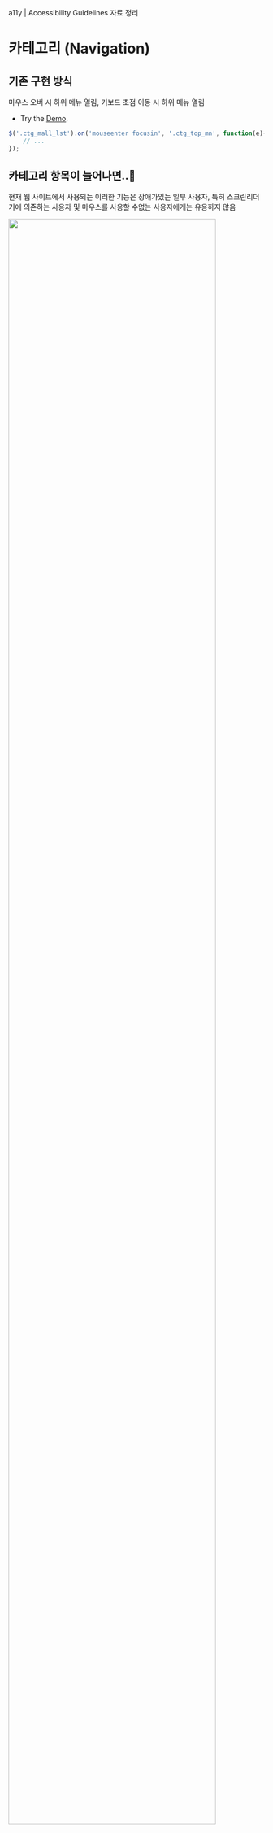 
a11y | Accessibility Guidelines 자료 정리

# 카테고리 (Navigation)

## 기존 구현 방식
마우스 오버 시 하위 메뉴 열림, 키보드 초점 이동 시 하위 메뉴 열림

- Try the [Demo](https://jsfiddle.net/hohoya33/7vynqbh4/embedded/result/dark/).

```js
$('.ctg_mall_lst').on('mouseenter focusin', '.ctg_top_mn', function(e){ 
    // ... 
});
```

## 카테고리 항목이 늘어나면..🤔
현재 웹 사이트에서 사용되는 이러한 기능은 장애가있는 일부 사용자, 특히 스크린리더기에 의존하는 사용자 및 마우스를 사용할 수없는 사용자에게는 유용하지 않음

<img src="img/category_all.png" width="90%" alt="">

## 초점이동 → 컨텐츠 탐색 (조작을 위한 이동)
- 의도하지 않은 기능 실행
- 의도하지 않은 정보 인식
- 정보의 선택권 보장 X

## 웹 접근성 지침
<table>
    <colgroup>
    <col style="width:12%">
    <col style="width:88%">
    </colgroup>
    <thead>
        <tr>
            <td>원칙 3</td>
            <td>이해의 용이성</td>
        </tr>
    </thead>
    <tbody>
        <tr>
            <td>3.1</td>
            <td>가독성</td>
        </tr>
        <tr>
            <td>3.1.1</td>
            <td>기본 언어 표시 (주로 사용하는 언어를 명시해야 한다)</td>
        </tr>
        <tr>
            <td style="color:#13DAEC">3.2 </td>
            <td style="color:#13DAEC">예측 가능성 (콘텐츠의 기능과 실행결과는 예측 가능해야 한다)</td>
        </tr>
        <tr>
            <td style="color:#13DAEC">3.2.1</td>
            <td style="color:#13DAEC">사용자 요구에 따른 실행 - 사용자가 의도하지 않은 기능 (새 창, 초점 변화 등)은 실행되지 않아야 한다.</td>
        </tr>
        <tr>
            <td>3.3</td>
            <td>콘텐츠의 논리성 (콘텐츠는 논리적으로 구성해야 한다)</td>
        </tr>
        <tr>
            <td>3.3.1</td>
            <td>...</td>
        </tr>
    </tbody>
</table>

## 예측 가능성 (사용자 요구에 따른 실행)
초점을 이동 하거나 마우스를 올리는 것은 항상 기능을 실행하기 위한 의도로 보기 어려움

사용자가 의도하지 않는 기능이 자동으로 실행 되지 않도록 개발

- 초점이동 → 기능 실행 NO
- Enter 입력 → 하위 메뉴 확장
- 하위 메뉴 확장 축소 시 적절한 피드백 제공

## WAI-ARIA
- [W3C WAI-ARIA](https://www.w3.org/WAI/standards-guidelines/aria/)는 HTML의 접근성 문제를 보완하는 W3C 명세
- 스크린리더 사용자들이 웹 콘텐츠를 쉽게 이용할 수 있도록 새로운 방법을 정의
- HTML 요소에 role 또는 aria-* 속성을 추가
- 콘텐츠의 역할(roles), 상태(states), 속성(properties) 정보를 스크린리더에 제공

## WAI-ARIA 참고 사항
role 또는 aria-* 속성을 특정 HTML 요소에 사용할 수 있는지 HTML5 명세를 검토하면서 적용

- 모든 HTML 요소에 무분별하게 사용 금지
- 대부분의 HTML 요소와 속성을 흉내 (WAI-ARIA 사용 최소화)
- 사용하기에 앞서 HTML을 의미 있게 사용했는지 충분히 검토

```html
<!-- Better: ARIA 역할과 유사한 의미를 가진 고유 HTML 요소를 사용 -->
<nav>...</nav>

<!-- Good -->
<div role="navigation">...</div>

<!-- Bad -->
<nav role="navigation">...</nav>
```

## 카테고리 버튼
- **aria-haspopup="true"** 요소에 팝업 컨텍스트 메뉴 또는 하위 메뉴가 있음
- **aria-expanded="true|false"** 요소가 제어하는 ​​대상이 현재 확장 또는 축소 상태를 나타냄

```html
<button aria-expanded="false" aria-haspopup="true">
    통합 카테고리 보기
</button>
```
```js
// 레이어 열기
$('button').attr('aria-expanded', 'true');

// 레이어 닫기
$('button').attr('aria-expanded', 'false');
```

## VoiceOver 테스트
- Try the [Demo](https://jsfiddle.net/hohoya33/2mfs3a41/embedded/result,js,html/dark/).

## 의미에 맞는 HTML 작성
- a 태그는 Enter 키만으로 실행
- button 태그는 Enter, Space 키로 실행 가능
- 스크린리더 사용자는 a 요소로부터 '버튼' 설명을 듣고 Space 키 입력 시 혼란
- 올바른 HTML의 선택은 사용자 경험과 접근성 측면에서 모두 중요
   

## 카테고리 레이어
- **aria-hidden="true|false"** 화면에서 숨기면 true, 화면에 표시하면 false 
- true 값을 가지면 스크린리더 접근이 불가능 (포커스를 차단하지 않음)

```html
<div class="ctg_total_layer" aria-hidden="true" style="display:none">
    ...
</div>
```
```js
// 레이어 열림
$('.ctg_total_layer').show().attr('aria-hidden', 'false');

// 레이어 닫힘
$('.ctg_total_layer').hide().attr('aria-hidden', 'true');
```

## VoiceOver 테스트
- Try the [Demo](https://jsfiddle.net/hohoya33/37ja6u5o/embedded/result,html/dark/).

## 카테고리 메뉴 (depth. 1)
- aria-label="string" 간결한 설명
- role="navigation" 연결된 페이지를 탐색하기 위한 링크 모음
- 속성을 사용하기 전 HTML5 <nav> 요소를 먼저 고려

자세한 설명은 aria-descibedby 속성을 사용
aria-label 속성은 현재 요소를 설명할 다른 참조(연결) 요소가 없는 경우에만 사용

```html
<ul class="ctg_mall_lst" role="navigation" aria-label="SSG 통합카테고리">
    <li class="ctg_top_mn">
        <a href="http://www.ssg.com" class="ctg_top_lnk">SSG.COM</a>
    </li>
</ul>
```

## 카테고리 메뉴 이슈
- 두 가지 용도로 사용되는 메뉴
- 해당 메뉴 클릭 시 링크 이동, 마우스 오버 시 하위 메뉴 열림
- 초점 이동 후, Enter 키 입력 시 링크 이동 되는 문제 (하위 메뉴 접근 불가)

## 해결 방법
- 하위 메뉴 열기/닫기 버튼을 별도로 추가 (기본 숨김)
- 키보드 포커스 접근 시(탭 키 입력) 버튼 노출


## 하위 메뉴 보기 버튼 추가
- a 태그 aria-label 몰 바로가기 설명 추가
- 키보드 포커스 접근 시, 하위 메뉴 보기 버튼 활성화

```html
...
<li class="ctg_top_mn">
    <a aria-label="SSG.COM 바로가기" href="http://www.ssg.com" class="ctg_top_lnk">SSG.COM</a>
    <!-- 하위 메뉴가 있으면 버튼 추가 -->
    <button style="display:none" aria-expanded="false" class="ctg_a11y_btn">
        <span class="blind">SSG.COM 하위 메뉴</span>
    </button>
</li>
```
```js
$('.ctg_mall_lst').on('focusin', '.ctg_top_mn', function(e){
    var welTarget = $(e.currentTarget);
    welTarget.find('>.ctg_a11y_btn').show();
});
```

## VoiceOver 테스트
- Try the [Demo](https://jsfiddle.net/hohoya33/dfewLs2x/embedded/result,js,html/dark/).

## 카테고리 하위 메뉴 (depth. 2)
- role="menubar" 일반적으로 가로로 표시되는 메뉴 모음
- role="menu" 사용자에게(실행) 선택 목록을 제공하는 유형 (세로방향)
- role="menuitem" menubar 또는 menu 모음에 포함된 옵션 항목

```html
<div class=" ctg_sub_area" aria-hidden="true">
    <ul class="ctg_sub_lst" role="menu">
        <li class="ctg_sub_mn">
            <a role="menuitem" aria-label="패션 바로가기" href="#" class="ctg_sub_lnk">패션</a>
            <button aria-expanded="false" class="ctg_a11y_btn">
                <span class="blind">패션 하위 메뉴 5개의 항목</span>
            </button>
        </li>
    </ul>
</div>
```

## 하위 메뉴 보기 버튼 이벤트
```js
$('.ctg_mall_lst').on('click', '.ctg_a11y_btn', function(e){
    var welTarget = $(e.currentTarget);
    var welParentList = welTarget.parent();

    if (welTarget.hasClass('on')) { //축소
        welParentList.find('>.ctg_sub_area').attr('aria-hidden', 'true');
        welTarget.removeClass('on').attr('aria-expanded', 'false');
    } else { //확장
        welParentList.find('>.ctg_sub_area').attr('aria-hidden', 'false');
        welParentList.siblings().find('.ctg_a11y_btn').removeClass('on').attr('aria-expanded', 'false').hide();
        welTarget.addClass('on').attr('aria-expanded', 'true');
    }
});
```

## 열렸을때 keydown 이벤트 추가
```js
$('.ctg_open_btn').on('click', function(e){
    var welTarget = $(e.currentTarget);

    if (welTarget.hasClass('on')) {
        $('.ctg_total_layer').hide().attr('aria-hidden', 'true').off('keydown.a11y');
    } else {
        $('.ctg_total_layer').show().attr('aria-hidden', 'false').on('keydown.a11y', function(e){
        //...
        });
    }
});
```

## 최종 결과물
- Try the [Demo](https://jsfiddle.net/hohoya33/3dyozftc/embedded/result,js,html/dark/).


# 레이어 팝업 (Modals)

## 기존 방식
시각적으로는 모든 동작이 명확하고 사용자는 레이어 팝업과 상호작용

- 버튼 클릭 → 레이어 팝업 열림
- 레이어 팝업이 활성화되면 나머지 부분은 일반적으로 흐리게 표시
- 외부 컨텐츠와 상호작용 불가능 (본문 차단)
- 레이어 팝업에 집중
- 작업이 끝나면 레이어 팝업 닫기

## 스크린리더 사용자
모든 사용자가 시각적으로 웹사이트를 볼 수있는 것은 아니므로 접근성 개선 필요
- 버튼 클릭 → 레이어 팝업이 열린다는 정보 인지 불가 (예측 가능성)
- 본문 위 레이어 팝업을 띄웠지만 포커스는 여전히 본문에 위치 (콘텐츠의 논리성)
- 레이어 팝업 닫기 후, 다음 포커스의 위치

- Try the [Demo](https://jsfiddle.net/hohoya33/tegyap1x/embedded/result/dark/).


## 접근성 향상
- 버튼, 레이어 팝업 → 레이어 팝업을 예측 할 수 있는 적절한 피드백 제공
- 초점의 논리적 이동 → 레이어 팝업 내 포커스 이동, 열려있는 동안 내부에서 포커스 트랩 (외부로 탐색 제한)
- 레이어 팝업 닫기 → 열리기 전 마지막 위치했던 포커스로 이동

## 적절한 의미 제공

### 레이어 팝업 버튼
- **aria-haspopup="dialog"** 요소에 연결되어 있는 팝업(메뉴, 대화상자 등) 정보를 제공
- [false|true|menu|listbox|tree|grid|dialog] (ARIA 1.1)

```html
<button class="dialog_open" aria-haspopup="dialog">상품 퀵뷰</button>
```

### 레이어 팝업
- **aria-modal="true|false"** 요소가 모달인지 여부를 나타냄 (ARIA 1.1)
- **aria-labelledby="ID"** 속성을 통해 레이어 팝업 제목을 참조 (설명할 다른 참조 요소가 있을 경우)
- **aria-describedbyon=ID"** 레이어 팝업에 대한 설명을 제공
- <dialog> 요소를 지원하면 role="dialog" 대신 <dialog> 사용 (No support: Safari, Edge Mobile)

```html
<div id="quick_view" role="dialog" aria-modal="true" aria-labelledby="quick_title">
    <div role="document">
        <h2 id="quick_title">제목입니다.</h2>
    </div>
</div>
```

## 초점의 논리적 이동

### 포커스 제어
기본적으로 div, h1 요소는 초점을 맞출 수 없음, tabindex 속성을 추가하여 포커스 가능

- **tabindex="-1"** 키보드 tab키를 눌러서 초점을 받을 수 없음. 스크립트 focus() 메서드 사용하여 포커스 가능
- **tabindex="0"** 요소에 포커스 가능. DOM 위치에 따라 순서대로 포커스 이동
- **tabindex="1"** 가장 먼저 초점을 받을 수 있음. 그러나 자연스러운 탭 순서를 방해 (안티패턴)

[tabindex 테스트](https://jsfiddle.net/hohoya33/kmjsd8qb/embedded/result)

### 레이어 팝업 열기
레이어 팝업을 포커스 가능하게 만들고 자바스크립트로 포커스를 지정
```html
<div id="quick_view" role="dialog" aria-modal="true" aria-labelledby="quick_title">

</div>
```
```js
function showModal() {
    $('#quick_view').show().attr('tabindex', '0').focus();
}
```

### 레이어 팝업 닫기
레이어 팝업이 열기 전 버튼으로 초점 반환

```js
// 현재 포커스가 있는 요소: document.activeElement
// 마지막 포커스가 있는요소를 저장하기위한 변수
var welLastFocused; 

function showModal() {
    // 마지막 포커스된 요소 저장
    welLastFocused = document.activeElement;
    $('#quick_view').show().attr('tabindex', '0').focus();
}
function hideModal() {
    // 마지막 포커스를 얻은 요소로 포커스를 반환
    welLastFocused.focus();
    $('#quick_view').hide().removeAttr('tabindex');
}
```

### 내부에서 포커스 트랩
레이어 팝업 닫지 않으면 포커스가 밖으로 나갈 수 없도록 레이어 팝업 내부에서 앞뒤로(tab/shift + tab) 포커스 트랩

```js
function showModal() {
    // ...
    // 활성화 되는 동안 keyup 이벤트
    $('#quick_view').on('keyup', trapTabKey);
}
function trapTabKey(e) {
    var aFocusable = $('#quick_view').find('*').filter('a[href], area[href], input:not([disabled]), select:not([disabled]), textarea:not([disabled]), button:not([disabled]), iframe, object, embed, *[tabindex], *[contenteditable]');
    var firstTabStop = aFocusable[0];
    var lastTabStop = aFocusable[aFocusable.length - 1];

    if (e.keyCode === 9) {
        if (e.shiftKey) { // SHIFT + TAB
            if (document.activeElement === firstTabStop) {
                e.preventDefault();
                lastTabStop.focus();
            }
        } else { // TAB
            if (document.activeElement === lastTabStop) {
                e.preventDefault();
                firstTabStop.focus();
            }
        }
    }
}
```

### 레이어 팝업 닫기 (Esc key)
열려있을 때 사용자가 키보드를 통해 레이어 팝업을 쉽게 닫을 수 있도록 기능 추가

```js
function trapTabKey(e) {
    // ...
    if (e.keyCode === 27) { // ESC
        hideModal();
    }
}
```

## 최종 결과물
- Try the [Demo](https://jsfiddle.net/hohoya33/1ugzckyp/embedded/result,html,js/dark/).

























